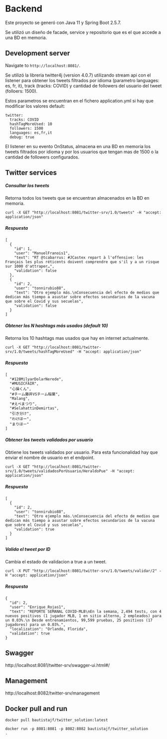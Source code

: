 # Backend

Este proyecto se generó con Java 11 y Spring Boot 2.5.7.

Se utilizó un diseño de facade, service y repositorio que es el que accede a una BD en memoria.



## Development server

Navigate to `http://localhost:8081/`. 

Se utilizó la libreria twitter4j (version 4.0.7) utilizando stream api con el listener 
para obtener los tweets filtrados por idioma (parametro languages: es, fr, it), 
track (tracks: COVID) y cantidad de followers del usuario del tweet (folloers: 1500).

Estos parametros se encuentran en el fichero application.yml si hay que modificar los 
valores default:
```
twitter:
  tracks: COVID
  hashTagMoreUsed: 10
  followers: 1500
  languages: es,fr,it
  debug: true
```

El listener en su evento OnStatus, almacena en una BD en memoria los tweets filtrados por idioma y por los usuarios
que tengan mas de 1500 o la cantidad de followers configurados.

## Twitter services

##### Consultar los tweets
Retorna todos los tweets que se encuentran almacenados en la BD en memoria.
```
curl -X GET "http://localhost:8081/twitter-srv/1.0/tweets" -H "accept: application/json"
```
##### Respuesta
```
[
  {
    "id": 1,
    "user": "ManuelFranois1",
    "text": "RT @tcabarrus: #JCastex repart à l'offensive: les Français les plus réticents doivent comprendre que s'il y a un risque sur 1000 d'attraper…",
    "validation": false
  },
  {
    "id": 2,
    "user": "tonnirubio88",
    "text": "Otro ejemplo más.\nConsecuencia del efecto de medios que dedican más tiempo a asustar sobre efectos secundarios de la vacuna que sobre el Covid y sus secuelas",
    "validation": false
  }
]
```


##### Obtener los N hashtags más usados (default 10)
Retorna los 10 hashtags mas usados que hay en internet actualmente. 
```
curl -X GET "http://localhost:8081/twitter-srv/1.0/tweets/hashTagMoreUsed" -H "accept: application/json"
```

##### Respuesta
```
[
  "#128MilyarDolarNerede",
  "#MUSICFAIR",
  "心操くん",
  "#チーム藤井VSチーム稲葉",
  "Malang",
  "#えぺまつり",
  "#SelahattinDemirtas",
  "引き分け",
  "わけほー",
  "まりほー"
]
```


##### Obtener los tweets validados por usuario
Obtiene los tweets validados por usuario. Para esta funcionalidad hay que enviar el nombre de usuario
en el endpoint.
```
curl -X GET "http://localhost:8081/twitter-srv/1.0/tweets/validadosPorUsuario/HeraldoPue" -H "accept: application/json"
```

##### Respuesta
```
[
  {
    "id": 2,
    "user": "tonnirubio88",
    "text": "Otro ejemplo más.\nConsecuencia del efecto de medios que dedican más tiempo a asustar sobre efectos secundarios de la vacuna que sobre el Covid y sus secuelas",
    "validation": true
  }
]
```


##### Valida el tweet por ID
Cambia el estado de validacion a true a un tweet.
```
curl -X PUT "http://localhost:8081/twitter-srv/1.0/tweets/validar/2" -H "accept: application/json"
```

##### Respuesta
```
{
  "id": 2,
  "user": "Enrique_Rojas1",
  "text": "REPORTE SEMANAL COVID-MLB\nEn la semana, 2,494 tests, con 4 nuevos positivos (1 jugador MLB, 1 en sitio alterno, 2 empleados) para un 0.03%.\n Desde entrenamientos, 99,599 pruebas, 25 positivos (17 jugadores) para un 0.03%.",
  "localization": "Orlando, Florida",
  "validation": true
}
``` 

## Swagger
http://localhost:8081/twitter-srv/swagger-ui.html#/

## Management
http://localhost:8082/twitter-srv/management


## Docker pull and run

```
docker pull bautistajf/twitter_solution:latest

docker run -p 8081:8081 -p 8082:8082 bautistajf/twitter_solution      .
```

